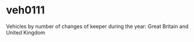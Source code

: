# veh0111
Vehicles by number of changes of keeper during the year: Great Britain and United Kingdom 
